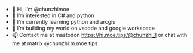 - 👋 Hi, I’m @chunzhimoe
- 👀 I’m interested in C# and python
- 🌱 I’m currently learning python and arcgis
- 💞️ I’m building my world on vscode and google workspace
- 📫 Contact  me  at mastodon https://hi.moe.tips/@chunzhi_1 or chat with me at matrix @chunzhi:m.moe.tips

<!---
chunzhimoe/chunzhimoe is a ✨ special ✨ repository because its `README.md` (this file) appears on your GitHub profile.
You can click the Preview link to take a look at your changes.
--->
